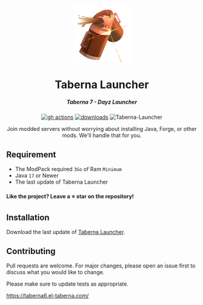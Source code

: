 <p align="center"><img src="./app/assets/images/SealCircle.png" width="150px" height="150px" alt="aventium softworks"></p>

<h1 align="center">Taberna Launcher</h1>

<em><h5 align="center">Taberna 7 - Dayz Launcher</h5></em>

[<p align="center"><img src="https://img.shields.io/github/workflow/status/ElBrigos/TabernaLauncher/Build.svg?style=for-the-badge" alt="gh actions">](https://github.com/ElBrigos/TabernaLauncher/actions) [<img src="https://img.shields.io/github/downloads/ElBrigos/TabernaLauncher/total.svg?style=for-the-badge" alt="downloads">](https://github.com/ElBrigos/TabernaLauncher/releases) <img src="https://el-taberna.com/assets/images/taberna-launcher-badge.svg"  height="28px" alt="Taberna-Launcher"></p>

<p align="center">Join modded servers without worrying about installing Java, Forge, or other mods. We'll handle that for you.</p>

## Requirement 

-   The ModPack required `3Go` of Ram `Minimum`
-   Java `17` or Newer
-   The last update of Taberna Launcher

#### Like the project? Leave a ⭐ star on the repository!

## Installation

Download the last update of [Taberna Launcher](https://github.com/ElBrigos/TabernaLauncher/releases/latest).

## Contributing
Pull requests are welcome. For major changes, please open an issue first to discuss what you would like to change.

Please make sure to update tests as appropriate.

https://taberna6.el-taberna.com/
